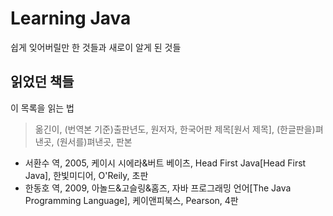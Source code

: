 # Learning Java 

쉽게 잊어버릴만 한 것들과 새로이 알게 된 것들

## 읽었던 책들

이 목록을 읽는 법

> 옮긴이, (번역본 기준)출판년도, 원저자, 한국어판 제목[원서 제목], (한글판을)펴낸곳, (원서를)펴낸곳, 판본

- 서환수 역, 2005, 케이시 시에라&버트 베이츠, Head First Java[Head First Java], 한빛미디어, O'Reily, 초판
- 한동호 역, 2009, 아놀드&고슬링&홈즈, 자바 프로그래밍 언어[The Java Programming Language], 케이앤피북스, Pearson, 4판
